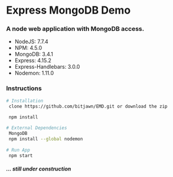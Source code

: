 # Express MongoDB Demo
<h3>A node web application with MongoDB access.</h3>
<ul>
    <li>NodeJS: 7.7.4</li>
    <li>NPM: 4.5.0</li>
    <li>MongoDB: 3.4.1</li>
    <li>Express: 4.15.2</li>
    <li>Express-Handlebars: 3.0.0</li>
    <li>Nodemon: 1.11.0</li>
</ul>
<h3>Instructions</h3>

```bash
# Installation
 clone https://github.com/bitjawn/EMD.git or download the zip
 
 npm install

# External Dependencies
 MongoDB
 npm install --global nodemon
 
# Run App
 npm start
```
<h5>... still under construction</h5>